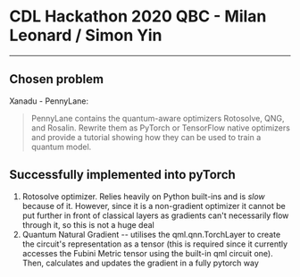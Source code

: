 # CDL Hackathon 2020 QBC - Milan Leonard / Simon Yin 
----
## Chosen problem
Xanadu - PennyLane: 
>PennyLane contains the quantum-aware optimizers Rotosolve, QNG, and Rosalin. Rewrite them as PyTorch or TensorFlow native optimizers and provide a tutorial showing how they can be used to train a quantum model.

## Successfully implemented into pyTorch
1. Rotosolve optimizer. Relies heavily on Python built-ins and is *slow* because of it. However, since it is a non-gradient optimizer it cannot be put further in front of classical layers as gradients can't necessarily flow through it, so this is not a huge deal
2. Quantum Natural Gradient -- utilises the qml.qnn.TorchLayer to create the circuit's representation as a tensor (this is required since it currently accesses the Fubini Metric tensor using the built-in qml circuit one). Then, calculates and updates the gradient in a fully pytorch way


